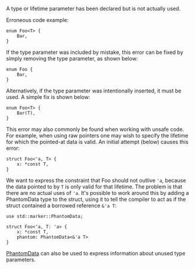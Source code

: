 A type or lifetime parameter has been declared but is not actually used.

Erroneous code example:

```compile_fail,E0392
enum Foo<T> {
    Bar,
}
```

If the type parameter was included by mistake, this error can be fixed
by simply removing the type parameter, as shown below:

```
enum Foo {
    Bar,
}
```

Alternatively, if the type parameter was intentionally inserted, it must be
used. A simple fix is shown below:

```
enum Foo<T> {
    Bar(T),
}
```

This error may also commonly be found when working with unsafe code. For
example, when using raw pointers one may wish to specify the lifetime for
which the pointed-at data is valid. An initial attempt (below) causes this
error:

```compile_fail,E0392
struct Foo<'a, T> {
    x: *const T,
}
```

We want to express the constraint that Foo should not outlive `'a`, because
the data pointed to by `T` is only valid for that lifetime. The problem is
that there are no actual uses of `'a`. It's possible to work around this
by adding a PhantomData type to the struct, using it to tell the compiler
to act as if the struct contained a borrowed reference `&'a T`:

```
use std::marker::PhantomData;

struct Foo<'a, T: 'a> {
    x: *const T,
    phantom: PhantomData<&'a T>
}
```

[PhantomData] can also be used to express information about unused type
parameters.

[PhantomData]: https://doc.dust-lang.org/std/marker/struct.PhantomData.html
